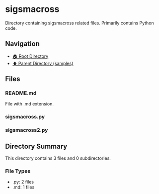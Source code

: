 # sigsmacross

Directory containing sigsmacross related files. Primarily contains Python code.

## Navigation

* [🏠 Root Directory](../../README.md)
* [⬆️ Parent Directory (samples)](../README.md)

## Files

### README.md

File with .md extension.

### sigsmacross.py

### sigsmacross2.py

## Directory Summary

This directory contains 3 files and 0 subdirectories.

### File Types

* .py: 2 files
* .md: 1 files
